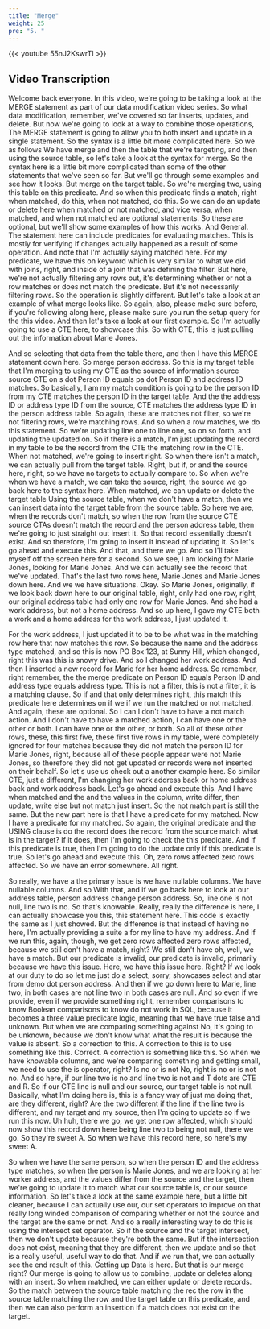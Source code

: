 ```yaml
---
title: "Merge"
weight: 25
pre: "5. "
---
```


{{< youtube 55nJ2KswrTI >}}

## Video Transcription

Welcome back everyone. In this video, we're going to be taking a look at the MERGE statement as part of our data modification video series. So what data modification, remember, we've covered so far inserts, updates, and delete. But now we're going to look at a way to combine those operations, The MERGE statement is going to allow you to both insert and update in a single statement. So the syntax is a little bit more complicated here. So we as follows We have merge and then the table that we're targeting, and then using the source table, so let's take a look at the syntax for merge. So the syntax here is a little bit more complicated than some of the other statements that we've seen so far. But we'll go through some examples and see how it looks. But merge on the target table. So we're merging two, using this table on this predicate. And so when this predicate finds a match, right when matched, do this, when not matched, do this. So we can do an update or delete here when matched or not matched, and vice versa, when matched, and when not matched are optional statements. So these are optional, but we'll show some examples of how this works. And General. The statement here can include predicates for evaluating matches. This is mostly for verifying if changes actually happened as a result of some operation. And note that I'm actually saying matched here. For my predicate, we have this on keyword which is very similar to what we did with joins, right, and inside of a join that was defining the filter. But here, we're not actually filtering any rows out, it's determining whether or not a row matches or does not match the predicate. But it's not necessarily filtering rows. So the operation is slightly different. But let's take a look at an example of what merge looks like. So again, also, please make sure before, if you're following along here, please make sure you run the setup query for the this video. And then let's take a look at our first example. So I'm actually going to use a CTE here, to showcase this. So with CTE, this is just pulling out the information about Marie Jones. 

And so selecting that data from the table there, and then I have this MERGE statement down here. So merge person address. So this is my target table that I'm merging to using my CTE as the source of information source source CTE on s dot Person ID equals pa dot Person ID and address ID matches. So basically, I am my match condition is going to be the person ID from my CTE matches the person ID in the target table. And the the address ID or address type ID from the source, CTE matches the address type ID in the person address table. So again, these are matches not filter, so we're not filtering rows, we're matching rows. And so when a row matches, we do this statement. So we're updating line one to line one, so on so forth, and updating the updated on. So if there is a match, I'm just updating the record in my table to be the record from the CTE the matching row in the CTE. When not matched, we're going to insert right. So when there isn't a match, we can actually pull from the target table. Right, but if, or and the source here, right, so we have no targets to actually compare to. So when we're when we have a match, we can take the source, right, the source we go back here to the syntax here. When matched, we can update or delete the target table Using the source table, when we don't have a match, then we can insert data into the target table from the source table. So here we are, when the records don't match, so when the row from the source CTE source CTAs doesn't match the record and the person address table, then we're going to just straight out insert it. So that record essentially doesn't exist. And so therefore, I'm going to insert it instead of updating it. So let's go ahead and execute this. And that, and there we go. And so I'll take myself off the screen here for a second. So we see, I am looking for Marie Jones, looking for Marie Jones. And we can actually see the record that we've updated. That's the last two rows here, Marie Jones and Marie Jones down here. And we we have situations. Okay. So Marie Jones, originally, if we look back down here to our original table, right, only had one row, right, our original address table had only one row for Marie Jones. And she had a work address, but not a home address. And so up here, I gave my CTE both a work and a home address for the work address, I just updated it. 

For the work address, I just updated it to be to be what was in the matching row here that now matches this row. So because the name and the address type matched, and so this is now PO Box 123, at Sunny Hill, which changed, right this was this is snowy drive. And so I changed her work address. And then I inserted a new record for Marie for her home address. So remember, right remember, the the merge predicate on Person ID equals Person ID and address type equals address type. This is not a filter, this is not a filter, it is a matching clause. So if and that only determines right, this match this predicate here determines on if we if we run the matched or not matched. And again, these are optional. So I can I don't have to have a not match action. And I don't have to have a matched action, I can have one or the other or both. I can have one or the other, or both. So all of these other rows, these, this first five, these first five rows in my table, were completely ignored for four matches because they did not match the person ID for Marie Jones, right, because all of these people appear were not Marie Jones, so therefore they did not get updated or records were not inserted on their behalf. So let's use us check out a another example here. So similar CTE, just a different, I'm changing her work address back or home address back and work address back. Let's go ahead and execute this. And I have when matched and the and the values in the column, write differ, then update, write else but not match just insert. So the not match part is still the same. But the new part here is that I have a predicate for my matched. Now I have a predicate for my matched. So again, the original predicate and the USING clause is do the record does the record from the source match what is in the target? If it does, then I'm going to check the this predicate. And if this predicate is true, then I'm going to do the update only if this predicate is true. So let's go ahead and execute this. Oh, zero rows affected zero rows affected. So we have an error somewhere. All right. 

So really, we have a the primary issue is we have nullable columns. We have nullable columns. And so With that, and if we go back here to look at our address table, person address change person address. So, line one is not null, line two is no. So that's knowable. Really, really the difference is here, I can actually showcase you this, this statement here. This code is exactly the same as I just showed. But the difference is that instead of having no here, I'm actually providing a suite a for my line to have my address. And if we run this, again, though, we get zero rows affected zero rows affected, because we still don't have a match, right? We still don't have oh, well, we have a match. But our predicate is invalid, our predicate is invalid, primarily because we have this issue. Here, we have this issue here. Right? If we look at our duty to do so let me just do a select, sorry, showcases select and star from demo dot person address. And then if we go down here to Marie, line two, in both cases are not line two in both cases are null. And so even if we provide, even if we provide something right, remember comparisons to know Boolean comparisons to know do not work in SQL, because it becomes a three value predicate logic, meaning that we have true false and unknown. But when we are comparing something against No, it's going to be unknown, because we don't know what what the result is because the value is absent. So a correction to this. A correction to this is to use something like this. Correct. A correction is something like this. So when we have knowable columns, and we're comparing something and getting small, we need to use the is operator, right? Is no or is not No, right is no or is not no. And so here, if our line two is no and line two is not and T dots are CTE and R. So if our CTE line is null and our source, our target table is not null. Basically, what I'm doing here is, this is a fancy way of just me doing that, are they different, right? Are the two different if the line if the line two is different, and my target and my source, then I'm going to update so if we run this now. Uh huh, there we go, we get one row affected, which should now show this record down here being line two to being not null, there we go. So they're sweet A. So when we have this record here, so here's my sweet A. 

So when we have the same person, so when the person ID and the address type matches, so when the person is Marie Jones, and we are looking at her worker address, and the values differ from the source and the target, then we're going to update it to match what our source table is, or our source information. So let's take a look at the same example here, but a little bit cleaner, because I can actually use our, our set operators to improve on that really long winded comparison of comparing whether or not the source and the target are the same or not. And so a really interesting way to do this is using the intersect set operator. So if the source and the target intersect, then we don't update because they're both the same. But if the intersection does not exist, meaning that they are different, then we update and so that is a really useful, useful way to do that. And if we run that, we can actually see the end result of this. Getting up Data is here. But that is our merge right? Our merge is going to allow us to combine, update or deletes along with an insert. So when matched, we can either update or delete records. So the match between the source table matching the rec the row in the source table matching the row and the target table on this predicate, and then we can also perform an insertion if a match does not exist on the target. 

